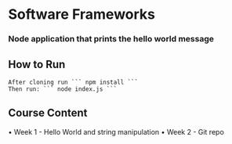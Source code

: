 # Software Frameworks
### Node application that prints the hello world message

## How to Run
	After cloning run ``` npm install ```
    Then run: ``` node index.js ```

## Course Content
•	Week 1 - Hello World and string manipulation
•	Week 2 - Git repo
